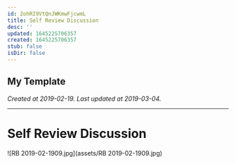 ```yaml
---
id: 2ohRI9VtQnJWKmwFjcwmL
title: Self Review Discussion
desc: ''
updated: 1645225706357
created: 1645225706357
stub: false
isDir: false
---
```

My Template
---

_Created at 2019-02-19._
_Last updated at 2019-03-04._




---

# Self Review Discussion


![RB 2019-02-1909.jpg](assets/RB 2019-02-1909.jpg)

